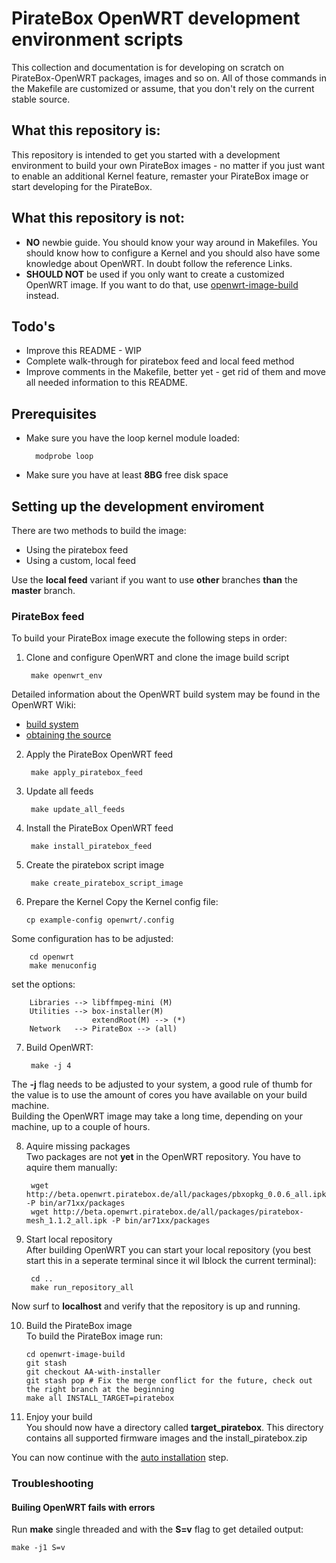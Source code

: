 # PirateBox OpenWRT development environment scripts
This collection and documentation is for developing on scratch on PirateBox-OpenWRT packages, images and so on. All of those commands in the Makefile are customized or assume, that you don't rely on the current stable source.

## What this repository is:
This repository is intended to get you started with a development environment to build your own PirateBox images - no matter if you just want to enable an additional Kernel feature, remaster your PirateBox image or start developing for the PirateBox.

## What this repository is __not__:
* __NO__ newbie guide. You should know your way around in Makefiles. You should know how to configure a Kernel and you should also have some knowledge about OpenWRT. In doubt follow the reference Links.
* __SHOULD NOT__ be used if you only want to create a customized OpenWRT image. If you want to do that, use [openwrt-image-build](http://wiki.openwrt.org/doc/howto/obtain.firmware.generate) instead.

## Todo's
* Improve this README - WIP
* Complete walk-through for piratebox feed and local feed method
* Improve comments in the Makefile, better yet - get rid of them and move all needed information to this README.

## Prerequisites
* Make sure you have the loop kernel module loaded:

        modprobe loop

* Make sure you have at least __8BG__ free disk space

## Setting up the development enviroment
There are two methods to build the image:
* Using the piratebox feed
* Using a custom, local feed

Use the __local feed__ variant if you want to use __other__ branches __than__ the __master__ branch.


### PirateBox feed
To build your PirateBox image execute the following steps in order:
    
1. Clone and configure OpenWRT and clone the image build script
    
        make openwrt_env
Detailed information about the OpenWRT build system may be found in the OpenWRT Wiki:

  * [build system](http://wiki.openwrt.org/doc/howto/buildroot.exigence)
  * [obtaining the source](http://wiki.openwrt.org/doc/howto/buildroot.exigence#downloading.sources)

2. Apply the PirateBox OpenWRT feed 

        make apply_piratebox_feed

3. Update all feeds

        make update_all_feeds

4. Install the PirateBox OpenWRT feed

        make install_piratebox_feed

5. Create the piratebox script image

        make create_piratebox_script_image

6. Prepare the Kernel
Copy the Kernel config file:

       cp example-config openwrt/.config
Some configuration has to be adjusted:

        cd openwrt
        make menuconfig
set the options:

        Libraries --> libffmpeg-mini (M)  
        Utilities --> box-installer(M)
                      extendRoot(M) --> (*)
        Network   --> PirateBox --> (all)

7. Build OpenWRT:

        make -j 4
The __-j__ flag needs to be adjusted to your system, a good rule of thumb for the value is to use the amount of cores you have available on your build machine.     
Building the OpenWRT image may take a long time, depending on your machine, up to a couple of hours.

8. Aquire missing packages    
Two packages are not __yet__ in the OpenWRT repository. You have to aquire them manually:

        wget http://beta.openwrt.piratebox.de/all/packages/pbxopkg_0.0.6_all.ipk -P bin/ar71xx/packages
        wget http://beta.openwrt.piratebox.de/all/packages/piratebox-mesh_1.1.2_all.ipk -P bin/ar71xx/packages

9. Start local repository    
After building OpenWRT you can start your local repository (you best start this in a seperate terminal since it wil lblock the current terminal):

        cd ..
        make run_repository_all
Now surf to __localhost__ and verify that the repository is up and running.

10. Build the PirateBox image     
To build the PirateBox image run:

        cd openwrt-image-build
        git stash
        git checkout AA-with-installer
        git stash pop # Fix the merge conflict for the future, check out the right branch at the beginning
        make all INSTALL_TARGET=piratebox

11. Enjoy your build     
You should now have a directory called __target_piratebox__.
This directory contains all supported firmware images and the install_piratebox.zip

You can now continue with the [auto installation](http://piratebox.cc/openwrt:diy) step.

### Troubleshooting
#### Builing OpenWRT fails with errors
Run __make__ single threaded and with the __S=v__ flag to get detailed output:

    make -j1 S=v
